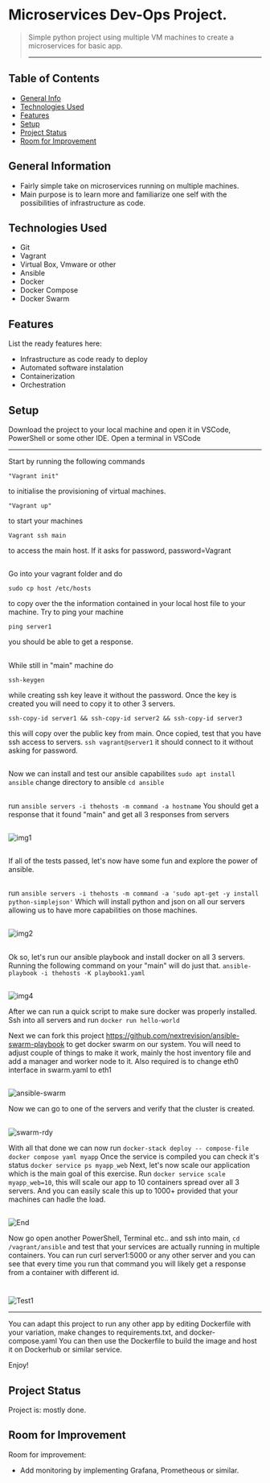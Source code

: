 # Microservices Dev-Ops Project.
> Simple python project using multiple VM machines to create a microservices for basic app.
> <hr>

## Table of Contents
* [General Info](#general-information)
* [Technologies Used](#technologies-used)
* [Features](#features)
* [Setup](#setup)
* [Project Status](#project-status)
* [Room for Improvement](#room-for-improvement)


## General Information
- Fairly simple take on microservices running on multiple machines.
- Main purpose is to learn more and familiarize one self with the possibilities of infrastructure as code.
<!-- You don't have to answer all the questions - just the ones relevant to your project. -->


## Technologies Used
- Git
- Vagrant
- Virtual Box, Vmware or other
- Ansible
- Docker 
- Docker Compose
- Docker Swarm


## Features
List the ready features here:
- Infrastructure as code ready to deploy
- Automated software instalation 
- Containerization
- Orchestration
##
## Setup
Download the project to your local machine and open it in VSCode, PowerShell or some other IDE.
Open a terminal in VSCode
<hr>
Start by running the following commands

```
"Vagrant init" 
```
to initialise the provisioning of virtual machines.

```
"Vagrant up"
```
to start your machines

```
Vagrant ssh main 
``` 
to access the main host. If it asks for password, password=Vagrant
##

Go into your vagrant folder and do
```
sudo cp host /etc/hosts
``` 
to copy over the the information contained in your local host file to your machine. 
Try to ping your machine
```
ping server1
``` 
you should be able to get a response.
##
While still in "main" machine do 
```
ssh-keygen
```
while creating ssh key leave it without the password.
Once the key is created you will need to copy it to other 3 servers.
```
ssh-copy-id server1 && ssh-copy-id server2 && ssh-copy-id server3
```
this will copy over the public key from main.
Once copied, test that you have ssh access to servers. ```ssh vagrant@server1``` it should connect to it without asking for password.
##
Now we can install and test our ansible capabilites
```sudo apt install ansible```
change directory to ansible ```cd ansible```
##
run ```ansible servers -i thehosts -m command -a hostname``` 
You should get a response that it found "main" and get all 3 responses from servers
##
![img1](https://user-images.githubusercontent.com/36207533/134399268-1be85e24-5caf-4613-adf7-bc96c3a657ed.png)
##
If all of the tests passed, let's now have some fun and explore the power of ansible.
##
run ```ansible servers -i thehosts -m command -a 'sudo apt-get -y install python-simplejson'``` 
Which will install python and json on all our servers allowing us to have more capabilities on those machines.
##
![img2](https://user-images.githubusercontent.com/36207533/134399272-11fef3e3-3349-40ee-bbe8-65ee45b0fd9f.png)
##
Ok so, let's run our ansible playbook and install docker on all 3 servers.
Running the following command on your "main" will do just that. ```ansible-playbook -i thehosts -K playbook1.yaml```
##
![img4](https://user-images.githubusercontent.com/36207533/134399276-7a813231-2685-4bbd-9266-d23b9d6a70a5.png)

After we can run a quick script to make sure docker was properly installed.
Ssh into all servers and run ```docker run hello-world```

Next we can fork this project https://github.com/nextrevision/ansible-swarm-playbook to get docker swarm on our system.
You will need to adjust couple of things to make it work, mainly the host inventory file and add a manager and worker node to it.
Also required is to change eth0 interface in swarm.yaml to eth1
##
![ansible-swarm](https://user-images.githubusercontent.com/36207533/134399263-e8782b0d-c767-4aee-b352-738fc9da8ef4.png)

Now we can go to one of the servers and verify that the cluster is created.
##
![swarm-rdy](https://user-images.githubusercontent.com/36207533/134399265-f621fd7e-88e9-4d10-a9fb-7f509ac3d2b1.png)

With all that done we can now run ```docker-stack deploy -- compose-file docker compose yaml myapp```
Once the service is compiled you can check it's status ```docker service ps myapp_web```
Next, let's now scale our application which is the main goal of this exercise.
Run ```docker service scale myapp_web=10```, this will scale our app to 10 containers spread over all 3 servers. 
And you can easily scale this up to 1000+ provided that your machines can hadle the load.
##
![End](https://user-images.githubusercontent.com/36207533/134399267-06d8600c-e6d1-4ecc-81a0-549725c52125.png)

Now go open another PowerShell, Terminal etc.. and ssh into main, ```cd /vagrant/ansible``` and test that your services are actually running in multiple containers.
You can run curl server1:5000 or any other server and you can see that every time you run that command you will likely get a response from a container with different id.
#
![Test1](https://user-images.githubusercontent.com/36207533/134539052-23fee95f-4a4b-41ef-a3de-0f74de7472c4.png)
<hr>
You can adapt this project to run any other app by editing Dockerfile with your variation, make changes to requirements.txt, and docker-compose.yaml
You can then use the Dockerfile to build the image and host it on Dockerhub or similar service.

Enjoy!


<!--What are the project requirements/dependencies? Where are they listed? A requirements.txt or a Pipfile.lock file perhaps? Where is it located?

Proceed to describe how to install / setup one's local environment / get started with the project.-->



## Project Status
Project is: mostly done. 


## Room for Improvement

Room for improvement:
- Add monitoring by implementing Grafana, Prometheous or similar.
